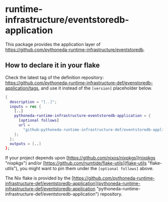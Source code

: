 # runtime-infrastructure/eventstoredb-application

This package provides the application layer of <https://github.com/pythoneda-runtime-infrastructure/eventstoredb>.

## How to declare it in your flake

Check the latest tag of the definition repository: https://github.com/pythoneda-runtime-infrastructure-def/evenstoredb-application/tags, and use it instead of the `[version]` placeholder below.

```nix
{
  description = "[..]";
  inputs = rec {
    [..]
    pythoneda-runtime-infrastructure-eventstoredb-application = {
      [optional follows]
      url =
        "github:pythoneda-runtime-infrastructure-def/eventstoredb-application/[version]";
    };
  };
  outputs = [..]
};
```

If your project depends upon [https://github.com/nixos/nixpkgs](nixpkgs "nixpkgs") and/or [https://github.com/numtide/flake-utils](flake-utils "flake-utils"), you might want to pin them under the `[optional follows]` above.

The Nix flake is provided by the [https://github.com/pythoneda-runtime-infrastructure-def/eventstoredb-application](pythoneda-runtime-infrastructure-def/eventstoredb-application "pythoneda-runtime-infrastructure-def/eventstoredb-application") repository.
